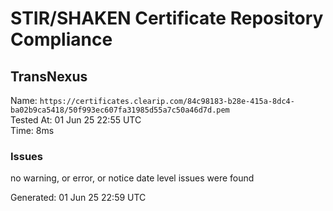 # STIR/SHAKEN Certificate Repository Compliance

## TransNexus

Name: `https://certificates.clearip.com/84c98183-b28e-415a-8dc4-ba02b9ca5418/50f993ec607fa31985d55a7c50a46d7d.pem`\
Tested At: 01 Jun 25 22:55 UTC\
Time: 8ms

### Issues

no warning, or error, or notice date level issues were found

Generated: 01 Jun 25 22:59 UTC